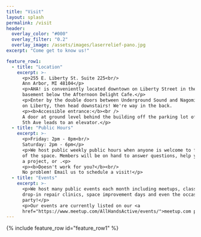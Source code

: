 ```yaml
---
title: "Visit"
layout: splash
permalink: /visit
header:
  overlay_color: "#000"
  overlay_filter: "0.2"
  overlay_image: /assets/images/laserrelief-pano.jpg
excerpt: "Come get to know us!"

feature_row1:
  - title: "Location"
    excerpt: >-
      <p>255 E. Liberty St. Suite 225<br/>
      Ann Arbor, MI 48104</p>
      <p>AHA! is conveniently located downtown on Liberty Street in the
      basement below the Afternoon Delight Cafe.</p>
      <p>Enter by the double doors between Underground Sound and Nagomi Sushi
      on Liberty, then head downstairs! We're way in the back.
      <p><b>Accessible entrance:</b><br />
      A door at ground level behind the building off the parking lot off N
      5th Ave leads to an elevator.</p>
  - title: "Public Hours"
    excerpt: >-
      <p>Friday: 2pm - 8pm<br/>
      Saturday: 2pm - 6pm</p>
      <p>We host public weekly public hours when anyone is welcome to full use
      of the space. Members will be on hand to answer questions, help you with
      a project, or .<p>
      <p><b>Doesn't work for you?</b><br/>
      No problem! Email us to schedule a visit!</p>
  - title: "Events"
    excerpt: >-
      <p>We host many public events each month including meetups, classes,
      drop-in repair clinics, space improvement days and even the occasional
      party!</p>
      <p>Our events are currently listed on our <a
      href="https://www.meetup.com/AllHandsActive/events/">meetup.com page</a>. Find one that interests you!</p>
---
```


{% include feature_row id="feature_row1" %}
